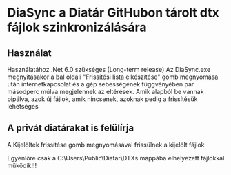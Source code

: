 # DiaSync a Diatár GitHubon tárolt dtx fájlok szinkronizálására
## Használat
Használatához .Net 6.0 szükséges (Long-term release)
Az DiaSync.exe megnyitásakor a bal oldali "Frissítési lista elkészítése" gomb megnyomása után internetkapcsolat és a gép sebességének függvényében pár másodperc múlva megjelennek az eltérések. Amik alapból be vannak pipálva, azok új fájlok, amik nincsenek, azoknak pedig a frissítésük lehetséges

## A privát diatárakat is felülírja 

A Kijelöltek frissítése gomb megnyomásával frissülnek a kijelölt fájlok

Egyenlőre csak a C:\Users\Public\Diatar\DTXs mappába elhelyezett fájlokkal működik!!!
